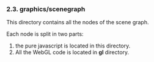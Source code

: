 ### 2.3. graphics/scenegraph

This directory contains all the nodes of the scene graph.

Each node is split in two parts:
1. the pure javascript is located in this directory.
2. All the WebGL code is located in **gl** directory.
